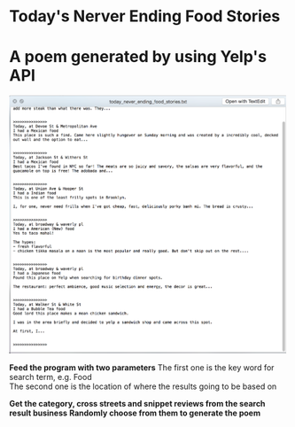 # Today's Nerver Ending Food Stories
# A poem generated by using Yelp's API

<img src = "https://github.com/yulicai/Text_Composing/raw/master/images/result_food_stories_w5.png" width = "500">


**Feed the program with two parameters**
The first one is the key word for search term, e.g. Food
<br />
The second one is the location of where the results going to be based on

**Get the category, cross streets and snippet reviews from the search result business**
**Randomly choose from them to generate the poem**
